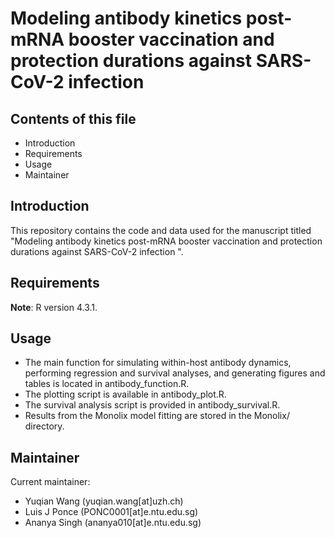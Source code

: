 # Modeling antibody kinetics post-mRNA booster vaccination and protection durations against SARS-CoV-2 infection

## Contents of this file

 - Introduction
 - Requirements
 - Usage
 - Maintainer

## Introduction

This repository contains the code and data used for the manuscript titled "Modeling antibody kinetics post-mRNA booster vaccination and protection durations against SARS-CoV-2 infection ".


## Requirements

**Note**: R version 4.3.1.

## Usage

 - The main function for simulating within-host antibody dynamics, performing regression and survival analyses, and generating figures and tables is located in antibody_function.R.
 - The plotting script is available in antibody_plot.R.
 - The survival analysis script is provided in antibody_survival.R.
 - Results from the Monolix model fitting are stored in the Monolix/ directory.


## Maintainer

Current maintainer:
- Yuqian Wang (yuqian.wang[at]uzh.ch)
- Luis J Ponce (PONC0001[at]e.ntu.edu.sg)
- Ananya Singh (ananya010[at]e.ntu.edu.sg)
